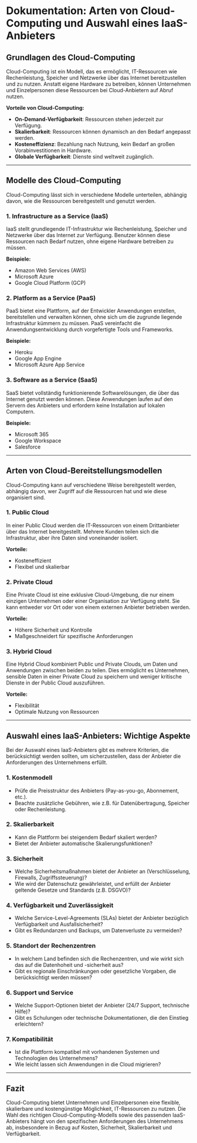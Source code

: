 # Dokumentation: Arten von Cloud-Computing und Auswahl eines IaaS-Anbieters

## Grundlagen des Cloud-Computing

Cloud-Computing ist ein Modell, das es ermöglicht, IT-Ressourcen wie Rechenleistung, Speicher und Netzwerke über das Internet bereitzustellen und zu nutzen. Anstatt eigene Hardware zu betreiben, können Unternehmen und Einzelpersonen diese Ressourcen bei Cloud-Anbietern auf Abruf nutzen.

**Vorteile von Cloud-Computing:**
- **On-Demand-Verfügbarkeit**: Ressourcen stehen jederzeit zur Verfügung.
- **Skalierbarkeit**: Ressourcen können dynamisch an den Bedarf angepasst werden.
- **Kosteneffizienz**: Bezahlung nach Nutzung, kein Bedarf an großen Vorabinvestitionen in Hardware.
- **Globale Verfügbarkeit**: Dienste sind weltweit zugänglich.

---

## Modelle des Cloud-Computing

Cloud-Computing lässt sich in verschiedene Modelle unterteilen, abhängig davon, wie die Ressourcen bereitgestellt und genutzt werden.

### 1. **Infrastructure as a Service (IaaS)**

IaaS stellt grundlegende IT-Infrastruktur wie Rechenleistung, Speicher und Netzwerke über das Internet zur Verfügung. Benutzer können diese Ressourcen nach Bedarf nutzen, ohne eigene Hardware betreiben zu müssen.

**Beispiele:**
- Amazon Web Services (AWS)
- Microsoft Azure
- Google Cloud Platform (GCP)

### 2. **Platform as a Service (PaaS)**

PaaS bietet eine Plattform, auf der Entwickler Anwendungen erstellen, bereitstellen und verwalten können, ohne sich um die zugrunde liegende Infrastruktur kümmern zu müssen. PaaS vereinfacht die Anwendungsentwicklung durch vorgefertigte Tools und Frameworks.

**Beispiele:**
- Heroku
- Google App Engine
- Microsoft Azure App Service

### 3. **Software as a Service (SaaS)**

SaaS bietet vollständig funktionierende Softwarelösungen, die über das Internet genutzt werden können. Diese Anwendungen laufen auf den Servern des Anbieters und erfordern keine Installation auf lokalen Computern.

**Beispiele:**
- Microsoft 365
- Google Workspace
- Salesforce

---

## Arten von Cloud-Bereitstellungsmodellen

Cloud-Computing kann auf verschiedene Weise bereitgestellt werden, abhängig davon, wer Zugriff auf die Ressourcen hat und wie diese organisiert sind.

### 1. **Public Cloud**

In einer Public Cloud werden die IT-Ressourcen von einem Drittanbieter über das Internet bereitgestellt. Mehrere Kunden teilen sich die Infrastruktur, aber ihre Daten sind voneinander isoliert.

**Vorteile:**
- Kosteneffizient
- Flexibel und skalierbar

### 2. **Private Cloud**

Eine Private Cloud ist eine exklusive Cloud-Umgebung, die nur einem einzigen Unternehmen oder einer Organisation zur Verfügung steht. Sie kann entweder vor Ort oder von einem externen Anbieter betrieben werden.

**Vorteile:**
- Höhere Sicherheit und Kontrolle
- Maßgeschneidert für spezifische Anforderungen

### 3. **Hybrid Cloud**

Eine Hybrid Cloud kombiniert Public und Private Clouds, um Daten und Anwendungen zwischen beiden zu teilen. Dies ermöglicht es Unternehmen, sensible Daten in einer Private Cloud zu speichern und weniger kritische Dienste in der Public Cloud auszuführen.

**Vorteile:**
- Flexibilität
- Optimale Nutzung von Ressourcen

---

## Auswahl eines IaaS-Anbieters: Wichtige Aspekte

Bei der Auswahl eines IaaS-Anbieters gibt es mehrere Kriterien, die berücksichtigt werden sollten, um sicherzustellen, dass der Anbieter die Anforderungen des Unternehmens erfüllt.

### 1. **Kostenmodell**
- Prüfe die Preisstruktur des Anbieters (Pay-as-you-go, Abonnement, etc.).
- Beachte zusätzliche Gebühren, wie z.B. für Datenübertragung, Speicher oder Rechenleistung.
  
### 2. **Skalierbarkeit**
- Kann die Plattform bei steigendem Bedarf skaliert werden?
- Bietet der Anbieter automatische Skalierungsfunktionen?

### 3. **Sicherheit**
- Welche Sicherheitsmaßnahmen bietet der Anbieter an (Verschlüsselung, Firewalls, Zugriffssteuerung)?
- Wie wird der Datenschutz gewährleistet, und erfüllt der Anbieter geltende Gesetze und Standards (z.B. DSGVO)?

### 4. **Verfügbarkeit und Zuverlässigkeit**
- Welche Service-Level-Agreements (SLAs) bietet der Anbieter bezüglich Verfügbarkeit und Ausfallsicherheit?
- Gibt es Redundanzen und Backups, um Datenverluste zu vermeiden?

### 5. **Standort der Rechenzentren**
- In welchem Land befinden sich die Rechenzentren, und wie wirkt sich das auf die Datenhoheit und -sicherheit aus?
- Gibt es regionale Einschränkungen oder gesetzliche Vorgaben, die berücksichtigt werden müssen?

### 6. **Support und Service**
- Welche Support-Optionen bietet der Anbieter (24/7 Support, technische Hilfe)?
- Gibt es Schulungen oder technische Dokumentationen, die den Einstieg erleichtern?

### 7. **Kompatibilität**
- Ist die Plattform kompatibel mit vorhandenen Systemen und Technologien des Unternehmens?
- Wie leicht lassen sich Anwendungen in die Cloud migrieren?

---

## Fazit

Cloud-Computing bietet Unternehmen und Einzelpersonen eine flexible, skalierbare und kostengünstige Möglichkeit, IT-Ressourcen zu nutzen. Die Wahl des richtigen Cloud-Computing-Modells sowie des passenden IaaS-Anbieters hängt von den spezifischen Anforderungen des Unternehmens ab, insbesondere in Bezug auf Kosten, Sicherheit, Skalierbarkeit und Verfügbarkeit.
